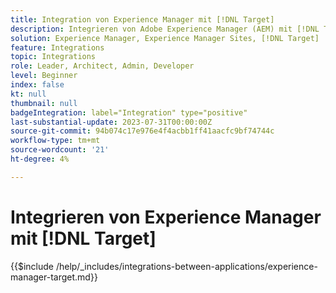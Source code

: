```yaml
---
title: Integration von Experience Manager mit [!DNL Target]
description: Integrieren von Adobe Experience Manager (AEM) mit [!DNL Target] , um personalisierte Erlebnisse bereitzustellen.
solution: Experience Manager, Experience Manager Sites, [!DNL Target]
feature: Integrations
topic: Integrations
role: Leader, Architect, Admin, Developer
level: Beginner
index: false
kt: null
thumbnail: null
badgeIntegration: label="Integration" type="positive"
last-substantial-update: 2023-07-31T00:00:00Z
source-git-commit: 94b074c17e976e4f4acbb1ff41aacfc9bf74744c
workflow-type: tm+mt
source-wordcount: '21'
ht-degree: 4%

---
```



# Integrieren von Experience Manager mit [!DNL Target]

{{$include /help/_includes/integrations-between-applications/experience-manager-target.md}}
